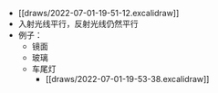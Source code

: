 - [[draws/2022-07-01-19-51-12.excalidraw]]
- 入射光线平行，反射光线仍然平行
- 例子：
	- 镜面
	- 玻璃
	- 车尾灯
		- [[draws/2022-07-01-19-53-38.excalidraw]]